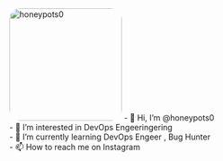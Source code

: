  <img src="https://avatars.githubusercontent.com/u/76939125?s=400&v=4" height=200 alt="honeypots0" style="border-radius:20px">
- 👋 Hi, I’m @honeypots0 <br>
- 👀 I’m interested in DevOps Engeeringering<br>
- 🌱 I’m currently learning DevOps Engeer , Bug Hunter<br>
- 📫 How to reach me on Instagram  <br>

<!---
honeypots0/honeypots0 is a ✨ special ✨ repository because its `README.md` (this file) appears on your GitHub profile.
You can click the Preview link to take a look at your changes.
--->
